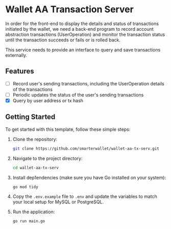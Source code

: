 # Wallet AA Transaction Server

In order for the front-end to display the details and status of transactions initiated by the wallet, we need a back-end program to record account abstraction transactions (UserOperation) and monitor the transaction status until the transaction succeeds or fails or is rolled back.

This service needs to provide an interface to query and save transactions externally.

## Features

- [ ] Record user's sending transactions, including the UserOperation details of the transactions
- [ ] Periodic updates the status of the user's sending transactions
- [x] Query by user address or tx hash

## Getting Started

To get started with this template, follow these simple steps:

1. Clone the repository:
   ```bash
   git clone https://github.com/smarterwallet/wallet-aa-tx-serv.git
   ```

2. Navigate to the project directory:
   ```bash
   cd wallet-aa-tx-serv
   ```

3. Install dep1endencies (make sure you have Go installed on your system):
   ```bash
   go mod tidy
   ```

4. Copy the `.env.example` file to `.env` and update the variables to match your local setup for MySQL or PostgreSQL.

5. Run the application:
   ```bash
   go run main.go
   ```
